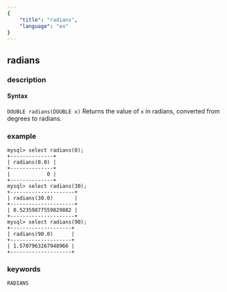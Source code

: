 ```yaml
---
{
    "title": "radians",
    "language": "en"
}
---
```


<!-- 
Licensed to the Apache Software Foundation (ASF) under one
or more contributor license agreements.  See the NOTICE file
distributed with this work for additional information
regarding copyright ownership.  The ASF licenses this file
to you under the Apache License, Version 2.0 (the
"License"); you may not use this file except in compliance
with the License.  You may obtain a copy of the License at
  http://www.apache.org/licenses/LICENSE-2.0
Unless required by applicable law or agreed to in writing,
software distributed under the License is distributed on an
"AS IS" BASIS, WITHOUT WARRANTIES OR CONDITIONS OF ANY
KIND, either express or implied.  See the License for the
specific language governing permissions and limitations
under the License.
-->

## radians

### description
#### Syntax

`DOUBLE radians(DOUBLE x)`
Returns the value of `x` in radians, converted from degrees to radians.

### example

```
mysql> select radians(0);
+--------------+
| radians(0.0) |
+--------------+
|            0 |
+--------------+
mysql> select radians(30);
+---------------------+
| radians(30.0)       |
+---------------------+
| 0.52359877559829882 |
+---------------------+
mysql> select radians(90);
+--------------------+
| radians(90.0)      |
+--------------------+
| 1.5707963267948966 |
+--------------------+
```

### keywords
	RADIANS
